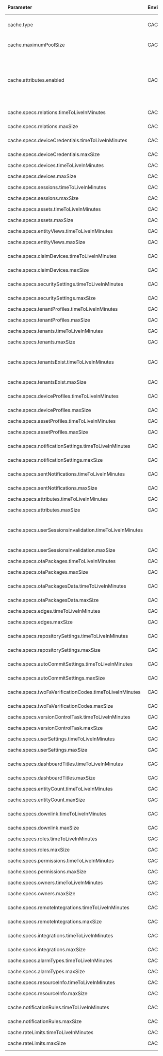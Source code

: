 <table>
  <thead>
      <tr>
          <td style="width: 25%"><b>Parameter</b></td><td style="width: 30%"><b>Environment Variable</b></td><td style="width: 15%"><b>Default Value</b></td><td style="width: 30%"><b>Description</b></td>
      </tr>
  </thead>
  <tbody>
      <tr>
          <td>cache.type</td>
          <td>CACHE_TYPE</td>
          <td>caffeine</td>
          <td>Type of cache engine.Allowed values: Caffeine or Redis</td>
      </tr>
      <tr>
          <td>cache.maximumPoolSize</td>
          <td>CACHE_MAXIMUM_POOL_SIZE</td>
          <td>16</td>
          <td>Max pool size to process futures that calls the external cache</td>
      </tr>
      <tr>
          <td>cache.attributes.enabled</td>
          <td>CACHE_ATTRIBUTES_ENABLED</td>
          <td>true</td>
          <td>Make sure that if cache.type is 'redis' and cache.attributes.enabled is 'true' that you change 'maxmemory-policy' Redis config property to 'allkeys-lru', 'allkeys-lfu' or 'allkeys-random'</td>
      </tr>
      <tr>
          <td>cache.specs.relations.timeToLiveInMinutes</td>
          <td>CACHE_SPECS_RELATIONS_TTL</td>
          <td>1440</td>
          <td>Relations cache max size.</td>
      </tr>
      <tr>
          <td>cache.specs.relations.maxSize</td>
          <td>CACHE_SPECS_RELATIONS_MAX_SIZE</td>
          <td>10000</td>
          <td>maxSize: 0 means the cache is disabled</td>
      </tr>
      <tr>
          <td>cache.specs.deviceCredentials.timeToLiveInMinutes</td>
          <td>CACHE_SPECS_DEVICE_CREDENTIALS_TTL</td>
          <td>1440</td>
          <td>deviceCredentials cache TTL</td>
      </tr>
      <tr>
          <td>cache.specs.deviceCredentials.maxSize</td>
          <td>CACHE_SPECS_DEVICE_CREDENTIALS_MAX_SIZE</td>
          <td>10000</td>
          <td>maxSize: 0 means the cache is disabled</td>
      </tr>
      <tr>
          <td>cache.specs.devices.timeToLiveInMinutes</td>
          <td>CACHE_SPECS_DEVICES_TTL</td>
          <td>1440</td>
          <td>device cache TTL</td>
      </tr>
      <tr>
          <td>cache.specs.devices.maxSize</td>
          <td>CACHE_SPECS_DEVICES_MAX_SIZE</td>
          <td>10000</td>
          <td>maxSize: 0 means the cache is disabled</td>
      </tr>
      <tr>
          <td>cache.specs.sessions.timeToLiveInMinutes</td>
          <td>CACHE_SPECS_SESSIONS_TTL</td>
          <td>1440</td>
          <td>sessions cache TTL</td>
      </tr>
      <tr>
          <td>cache.specs.sessions.maxSize</td>
          <td>CACHE_SPECS_SESSIONS_MAX_SIZE</td>
          <td>10000</td>
          <td>maxSize: 0 means the cache is disabled</td>
      </tr>
      <tr>
          <td>cache.specs.assets.timeToLiveInMinutes</td>
          <td>CACHE_SPECS_ASSETS_TTL</td>
          <td>1440</td>
          <td>assets cache TTL</td>
      </tr>
      <tr>
          <td>cache.specs.assets.maxSize</td>
          <td>CACHE_SPECS_ASSETS_MAX_SIZE</td>
          <td>10000</td>
          <td>maxSize: 0 means the cache is disabled</td>
      </tr>
      <tr>
          <td>cache.specs.entityViews.timeToLiveInMinutes</td>
          <td>CACHE_SPECS_ENTITY_VIEWS_TTL</td>
          <td>1440</td>
          <td>entity view cache TTL</td>
      </tr>
      <tr>
          <td>cache.specs.entityViews.maxSize</td>
          <td>CACHE_SPECS_ENTITY_VIEWS_MAX_SIZE</td>
          <td>10000</td>
          <td>maxSize: 0 means the cache is disabled</td>
      </tr>
      <tr>
          <td>cache.specs.claimDevices.timeToLiveInMinutes</td>
          <td>CACHE_SPECS_CLAIM_DEVICES_TTL</td>
          <td>1440</td>
          <td>claim devices cache TTL</td>
      </tr>
      <tr>
          <td>cache.specs.claimDevices.maxSize</td>
          <td>CACHE_SPECS_CLAIM_DEVICES_MAX_SIZE</td>
          <td>1000</td>
          <td>maxSize: 0 means the cache is disabled</td>
      </tr>
      <tr>
          <td>cache.specs.securitySettings.timeToLiveInMinutes</td>
          <td>CACHE_SPECS_SECURITY_SETTINGS_TTL</td>
          <td>1440</td>
          <td>security settings cache TTL</td>
      </tr>
      <tr>
          <td>cache.specs.securitySettings.maxSize</td>
          <td>CACHE_SPECS_SECURITY_SETTINGS_MAX_SIZE</td>
          <td>10000</td>
          <td>maxSize: 0 means the cache is disabled</td>
      </tr>
      <tr>
          <td>cache.specs.tenantProfiles.timeToLiveInMinutes</td>
          <td>CACHE_SPECS_TENANT_PROFILES_TTL</td>
          <td>1440</td>
          <td>tenant profile cache TTL</td>
      </tr>
      <tr>
          <td>cache.specs.tenantProfiles.maxSize</td>
          <td>CACHE_SPECS_TENANT_PROFILES_MAX_SIZE</td>
          <td>10000</td>
          <td>maxSize: 0 means the cache is disabled</td>
      </tr>
      <tr>
          <td>cache.specs.tenants.timeToLiveInMinutes</td>
          <td>CACHE_SPECS_TENANTS_TTL</td>
          <td>1440</td>
          <td>tenant specs cache TTL</td>
      </tr>
      <tr>
          <td>cache.specs.tenants.maxSize</td>
          <td>CACHE_SPECS_TENANTS_MAX_SIZE</td>
          <td>10000</td>
          <td>maxSize: 0 means the cache is disabled</td>
      </tr>
      <tr>
          <td>cache.specs.tenantsExist.timeToLiveInMinutes</td>
          <td>CACHE_SPECS_TENANTS_TTL</td>
          <td>1440</td>
          <td>environment variables are intentionally the same as in 'tenants' cache to be equal</td>
      </tr>
      <tr>
          <td>cache.specs.tenantsExist.maxSize</td>
          <td>CACHE_SPECS_TENANTS_MAX_SIZE</td>
          <td>10000</td>
          <td>maxSize: 0 means the cache is disabled</td>
      </tr>
      <tr>
          <td>cache.specs.deviceProfiles.timeToLiveInMinutes</td>
          <td>CACHE_SPECS_DEVICE_PROFILES_TTL</td>
          <td>1440</td>
          <td>device profile cache TTL</td>
      </tr>
      <tr>
          <td>cache.specs.deviceProfiles.maxSize</td>
          <td>CACHE_SPECS_DEVICE_PROFILES_MAX_SIZE</td>
          <td>10000</td>
          <td>maxSize: 0 means the cache is disabled</td>
      </tr>
      <tr>
          <td>cache.specs.assetProfiles.timeToLiveInMinutes</td>
          <td>CACHE_SPECS_ASSET_PROFILES_TTL</td>
          <td>1440</td>
          <td>asset profile cache TTL</td>
      </tr>
      <tr>
          <td>cache.specs.assetProfiles.maxSize</td>
          <td>CACHE_SPECS_ASSET_PROFILES_MAX_SIZE</td>
          <td>10000</td>
          <td>maxSize: 0 means the cache is disabled</td>
      </tr>
      <tr>
          <td>cache.specs.notificationSettings.timeToLiveInMinutes</td>
          <td>CACHE_SPECS_NOTIFICATION_SETTINGS_TTL</td>
          <td>10</td>
          <td>notification settings cache TTL</td>
      </tr>
      <tr>
          <td>cache.specs.notificationSettings.maxSize</td>
          <td>CACHE_SPECS_NOTIFICATION_SETTINGS_MAX_SIZE</td>
          <td>1000</td>
          <td>maxSize: 0 means the cache is disabled</td>
      </tr>
      <tr>
          <td>cache.specs.sentNotifications.timeToLiveInMinutes</td>
          <td>CACHE_SPECS_SENT_NOTIFICATIONS_TTL</td>
          <td>1440</td>
          <td>notification specs sent notifications cache TTL</td>
      </tr>
      <tr>
          <td>cache.specs.sentNotifications.maxSize</td>
          <td>CACHE_SPECS_SENT_NOTIFICATIONS_MAX_SIZE</td>
          <td>10000</td>
          <td>maxSize: 0 means the cache is disabled</td>
      </tr>
      <tr>
          <td>cache.specs.attributes.timeToLiveInMinutes</td>
          <td>CACHE_SPECS_ATTRIBUTES_TTL</td>
          <td>1440</td>
          <td>attributes cache TTL</td>
      </tr>
      <tr>
          <td>cache.specs.attributes.maxSize</td>
          <td>CACHE_SPECS_ATTRIBUTES_MAX_SIZE</td>
          <td>100000</td>
          <td>maxSize: 0 means the cache is disabled</td>
      </tr>
      <tr>
          <td>cache.specs.userSessionsInvalidation.timeToLiveInMinutes</td>
          <td></td>
          <td>0</td>
          <td>The value of this TTL is ignored and replaced by JWT refresh token expiration time</td>
      </tr>
      <tr>
          <td>cache.specs.userSessionsInvalidation.maxSize</td>
          <td>CACHE_SPECS_USERS_UPDATE_TIME_MAX_SIZE</td>
          <td>10000</td>
          <td>maxSize: 0 means the cache is disabled</td>
      </tr>
      <tr>
          <td>cache.specs.otaPackages.timeToLiveInMinutes</td>
          <td>CACHE_SPECS_OTA_PACKAGES_TTL</td>
          <td>60</td>
          <td>ota updates cache TTL</td>
      </tr>
      <tr>
          <td>cache.specs.otaPackages.maxSize</td>
          <td>CACHE_SPECS_OTA_PACKAGES_MAX_SIZE</td>
          <td>10</td>
          <td>maxSize: 0 means the cache is disabled</td>
      </tr>
      <tr>
          <td>cache.specs.otaPackagesData.timeToLiveInMinutes</td>
          <td>CACHE_SPECS_OTA_PACKAGES_DATA_TTL</td>
          <td>60</td>
          <td>ota packages data cache TTL</td>
      </tr>
      <tr>
          <td>cache.specs.otaPackagesData.maxSize</td>
          <td>CACHE_SPECS_OTA_PACKAGES_DATA_MAX_SIZE</td>
          <td>10</td>
          <td>maxSize: 0 means the cache is disabled</td>
      </tr>
      <tr>
          <td>cache.specs.edges.timeToLiveInMinutes</td>
          <td>CACHE_SPECS_EDGES_TTL</td>
          <td>1440</td>
          <td>edges cache TTL</td>
      </tr>
      <tr>
          <td>cache.specs.edges.maxSize</td>
          <td>CACHE_SPECS_EDGES_MAX_SIZE</td>
          <td>10000</td>
          <td>maxSize: 0 means the cache is disabled</td>
      </tr>
      <tr>
          <td>cache.specs.repositorySettings.timeToLiveInMinutes</td>
          <td>CACHE_SPECS_REPOSITORY_SETTINGS_TTL</td>
          <td>1440</td>
          <td>VC repository settings cache TTL</td>
      </tr>
      <tr>
          <td>cache.specs.repositorySettings.maxSize</td>
          <td>CACHE_SPECS_REPOSITORY_SETTINGS_MAX_SIZE</td>
          <td>10000</td>
          <td>maxSize: 0 means the cache is disabled</td>
      </tr>
      <tr>
          <td>cache.specs.autoCommitSettings.timeToLiveInMinutes</td>
          <td>CACHE_SPECS_AUTO_COMMIT_SETTINGS_TTL</td>
          <td>1440</td>
          <td>VC autocommit settings cache TTL</td>
      </tr>
      <tr>
          <td>cache.specs.autoCommitSettings.maxSize</td>
          <td>CACHE_SPECS_AUTO_COMMIT_SETTINGS_MAX_SIZE</td>
          <td>10000</td>
          <td>maxSize: 0 means the cache is disabled</td>
      </tr>
      <tr>
          <td>cache.specs.twoFaVerificationCodes.timeToLiveInMinutes</td>
          <td>CACHE_SPECS_TWO_FA_VERIFICATION_CODES_TTL</td>
          <td>60</td>
          <td>2FA verification codes cache TTL</td>
      </tr>
      <tr>
          <td>cache.specs.twoFaVerificationCodes.maxSize</td>
          <td>CACHE_SPECS_TWO_FA_VERIFICATION_CODES_MAX_SIZE</td>
          <td>100000</td>
          <td>maxSize: 0 means the cache is disabled</td>
      </tr>
      <tr>
          <td>cache.specs.versionControlTask.timeToLiveInMinutes</td>
          <td>CACHE_SPECS_VERSION_CONTROL_TASK_TTL</td>
          <td>5</td>
          <td>VC tasks cache TTL</td>
      </tr>
      <tr>
          <td>cache.specs.versionControlTask.maxSize</td>
          <td>CACHE_SPECS_VERSION_CONTROL_TASK_MAX_SIZE</td>
          <td>100000</td>
          <td>maxSize: 0 means the cache is disabled</td>
      </tr>
      <tr>
          <td>cache.specs.userSettings.timeToLiveInMinutes</td>
          <td>CACHE_SPECS_USER_SETTINGS_TTL</td>
          <td>1440</td>
          <td>user settings cache TTL</td>
      </tr>
      <tr>
          <td>cache.specs.userSettings.maxSize</td>
          <td>CACHE_SPECS_USER_SETTINGS_MAX_SIZE</td>
          <td>100000</td>
          <td>maxSize: 0 means the cache is disabled</td>
      </tr>
      <tr>
          <td>cache.specs.dashboardTitles.timeToLiveInMinutes</td>
          <td>CACHE_SPECS_DASHBOARD_TITLES_TTL</td>
          <td>1440</td>
          <td>dashboard titles cache TTL</td>
      </tr>
      <tr>
          <td>cache.specs.dashboardTitles.maxSize</td>
          <td>CACHE_SPECS_DASHBOARD_TITLES_MAX_SIZE</td>
          <td>100000</td>
          <td>maxSize: 0 means the cache is disabled</td>
      </tr>
      <tr>
          <td>cache.specs.entityCount.timeToLiveInMinutes</td>
          <td>CACHE_SPECS_ENTITY_COUNT_TTL</td>
          <td>1440</td>
          <td>entity count cache TTL</td>
      </tr>
      <tr>
          <td>cache.specs.entityCount.maxSize</td>
          <td>CACHE_SPECS_ENTITY_COUNT_MAX_SIZE</td>
          <td>100000</td>
          <td>maxSize: 0 means the cache is disabled</td>
      </tr>
      <tr>
          <td>cache.specs.downlink.timeToLiveInMinutes</td>
          <td>CACHE_SPECS_DOWNLINK_TTL</td>
          <td>1440</td>
          <td>Downlink converter cache specs TTL</td>
      </tr>
      <tr>
          <td>cache.specs.downlink.maxSize</td>
          <td>CACHE_SPECS_DOWNLINK_MAX_SIZE</td>
          <td>100000</td>
          <td>maxSize: 0 means the cache is disabled</td>
      </tr>
      <tr>
          <td>cache.specs.roles.timeToLiveInMinutes</td>
          <td>CACHE_SPECS_ROLES_TTL</td>
          <td>1440</td>
          <td>roles cache TTL</td>
      </tr>
      <tr>
          <td>cache.specs.roles.maxSize</td>
          <td>CACHE_SPECS_ROLES_MAX_SIZE</td>
          <td>10000</td>
          <td>maxSize: 0 means the cache is disabled</td>
      </tr>
      <tr>
          <td>cache.specs.permissions.timeToLiveInMinutes</td>
          <td>CACHE_SPECS_PERMISSIONS_TTL</td>
          <td>1440</td>
          <td>permissions cache TTL</td>
      </tr>
      <tr>
          <td>cache.specs.permissions.maxSize</td>
          <td>CACHE_SPECS_PERMISSIONS_MAX_SIZE</td>
          <td>10000</td>
          <td>maxSize: 0 means the cache is disabled</td>
      </tr>
      <tr>
          <td>cache.specs.owners.timeToLiveInMinutes</td>
          <td>CACHE_SPECS_OWNERS_TTL</td>
          <td>1440</td>
          <td>owners cache TTL</td>
      </tr>
      <tr>
          <td>cache.specs.owners.maxSize</td>
          <td>CACHE_SPECS_OWNERS_MAX_SIZE</td>
          <td>100000</td>
          <td>maxSize: 0 means the cache is disabled</td>
      </tr>
      <tr>
          <td>cache.specs.remoteIntegrations.timeToLiveInMinutes</td>
          <td>CACHE_SPECS_REMOTE_INTEGRATIONS_TTL</td>
          <td>1440</td>
          <td>remote integrations cache specs TTL</td>
      </tr>
      <tr>
          <td>cache.specs.remoteIntegrations.maxSize</td>
          <td>CACHE_SPECS_REMOTE_INTEGRATIONS_MAX_SIZE</td>
          <td>10000</td>
          <td>maxSize: 0 means the cache is disabled</td>
      </tr>
      <tr>
          <td>cache.specs.integrations.timeToLiveInMinutes</td>
          <td>CACHE_SPECS_INTEGRATIONS_TTL</td>
          <td>1440</td>
          <td>integrations cache specs TTL</td>
      </tr>
      <tr>
          <td>cache.specs.integrations.maxSize</td>
          <td>CACHE_SPECS_INTEGRATIONS_MAX_SIZE</td>
          <td>10000</td>
          <td>maxSize: 0 means the cache is disabled</td>
      </tr>
      <tr>
          <td>cache.specs.alarmTypes.timeToLiveInMinutes</td>
          <td>CACHE_SPECS_ALARM_TYPES_TTL</td>
          <td>60</td>
          <td>alarm types cache TTL</td>
      </tr>
      <tr>
          <td>cache.specs.alarmTypes.maxSize</td>
          <td>CACHE_SPECS_ALARM_TYPES_MAX_SIZE</td>
          <td>100000</td>
          <td>maxSize: 0 means the cache is disabled</td>
      </tr>
      <tr>
          <td>cache.specs.resourceInfo.timeToLiveInMinutes</td>
          <td>CACHE_SPECS_RESOURCE_INFO_TTL</td>
          <td>1440</td>
          <td>alarm types cache TTL</td>
      </tr>
      <tr>
          <td>cache.specs.resourceInfo.maxSize</td>
          <td>CACHE_SPECS_RESOURCE_INFO_MAX_SIZE</td>
          <td>100000</td>
          <td>maxSize: 0 means the cache is disabled</td>
      </tr>
      <tr>
          <td>cache.notificationRules.timeToLiveInMinutes</td>
          <td>CACHE_SPECS_NOTIFICATION_RULES_TTL</td>
          <td>30</td>
          <td>notification rules cache TTL</td>
      </tr>
      <tr>
          <td>cache.notificationRules.maxSize</td>
          <td>CACHE_SPECS_NOTIFICATION_RULES_MAX_SIZE</td>
          <td>1000</td>
          <td>maxSize: 0 means the cache is disabled</td>
      </tr>
      <tr>
          <td>cache.rateLimits.timeToLiveInMinutes</td>
          <td>CACHE_SPECS_RATE_LIMITS_TTL</td>
          <td>60</td>
          <td>rate limits cache TTL</td>
      </tr>
      <tr>
          <td>cache.rateLimits.maxSize</td>
          <td>CACHE_SPECS_RATE_LIMITS_MAX_SIZE</td>
          <td>100000</td>
          <td>maxSize: 0 means the cache is disabled</td>
      </tr>
  </tbody>
</table>
